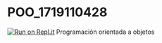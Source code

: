 # POO_1719110428
[![Run on Repl.it](https://repl.it/badge/github/Rosa-Maria07/POO_1719110428)](https://repl.it/github/Rosa-Maria07/POO_1719110428)
Programación orientada a objetos
